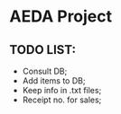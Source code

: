 # **AEDA Project**
## TODO LIST:
  * Consult DB;
  * Add items to DB;
  * Keep info in .txt files;
  * Receipt no. for sales;
